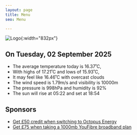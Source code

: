 ```yaml
---
layout: page
title: Menu
seo: Menu

---
```


![Logo](/images/logo.jpg){:width="832px"}

<!-- weather_marker starts -->
## On Tuesday, 02 September 2025

- The average temperature today is 16.37˚C,
- With highs of 17.21˚C and lows of 15.93˚C,
- It may feel like 16.46˚C with overcast clouds
- The wind speed is 1.79m/s and visibility is 10000m
- The pressure is 998hPa and humidity is 92%
- The sun will rise at 05:22 and set at 18:54

<!-- weather_marker ends -->

## Sponsors

- [Get £50 credit when switching to Octopus Energy](https://bit.ly/3oD1nnS)
- [Get £75 when taking a 1000mb YouFibre broadband plan](https://aklam.io/91zWhU?)
